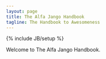 ```yaml
---
layout: page
title: The Alfa Jango Handbook
tagline: The Handbook to Awesomeness
---
```

{% include JB/setup %}

Welcome to The Alfa Jango Handbook.

